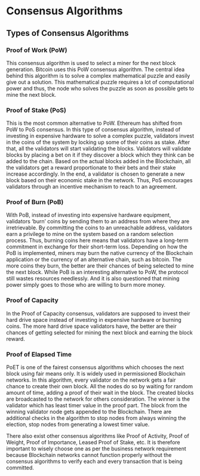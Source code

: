 # Consensus Algorithms

## Types of Consensus Algorithms
### Proof of Work (PoW)
This consensus algorithm is used to select a miner for the next block generation. Bitcoin uses this PoW consensus algorithm. The central idea behind this algorithm is to solve a complex mathematical puzzle and easily give out a solution. This mathematical puzzle requires a lot of computational power and thus, the node who solves the puzzle as soon as possible gets to mine the next block.
### Proof of Stake (PoS)
This is the most common alternative to PoW. Ethereum has shifted from PoW to PoS consensus. In this type of consensus algorithm, instead of investing in expensive hardware to solve a complex puzzle, validators invest in the coins of the system by locking up some of their coins as stake. After that, all the validators will start validating the blocks. Validators will validate blocks by placing a bet on it if they discover a block which they think can be added to the chain. Based on the actual blocks added in the Blockchain, all the validators get a reward proportionate to their bets and their stake increase accordingly. In the end, a validator is chosen to generate a new block based on their economic stake in the network. Thus, PoS encourages validators through an incentive mechanism to reach to an agreement.
### Proof of Burn (PoB)
With PoB, instead of investing into expensive hardware equipment, validators ‘burn’ coins by sending them to an address from where they are irretrievable. By committing the coins to an unreachable address, validators earn a privilege to mine on the system based on a random selection process. Thus, burning coins here means that validators have a long-term commitment in exchange for their short-term loss. Depending on how the PoB is implemented, miners may burn the native currency of the Blockchain application or the currency of an alternative chain, such as bitcoin. The more coins they burn, the better are their chances of being selected to mine the next block. While PoB is an interesting alternative to PoW, the protocol still wastes resources needlessly. And it is also questioned that mining power simply goes to those who are willing to burn more money.
### Proof of Capacity
In the Proof of Capacity consensus, validators are supposed to invest their hard drive space instead of investing in expensive hardware or burning coins. The more hard drive space validators have, the better are their chances of getting selected for mining the next block and earning the block reward.
### Proof of Elapsed Time
PoET is one of the fairest consensus algorithms which chooses the next block using fair means only. It is widely used in permissioned Blockchain networks. In this algorithm, every validator on the network gets a fair chance to create their own block. All the nodes do so by waiting for random amount of time, adding a proof of their wait in the block. The created blocks are broadcasted to the network for others consideration. The winner is the validator which has least timer value in the proof part. The block from the winning validator node gets appended to the Blockchain. There are additional checks in the algorithm to stop nodes from always winning the election, stop nodes from generating a lowest timer value.

There also exist other consensus algorithms like Proof of Activity, Proof of Weight, Proof of Importance, Leased Proof of Stake, etc. It is therefore important to wisely choose one as per the business network requirement because Blockchain networks cannot function properly without the consensus algorithms to verify each and every transaction that is being committed.
